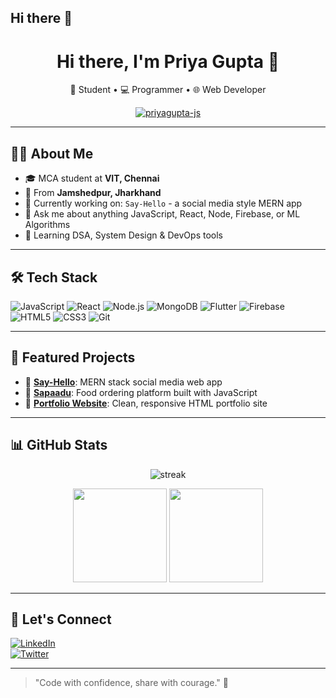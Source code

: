 ## Hi there 👋

<!--
**priyagupta-js/priyagupta-js** is a ✨ _special_ ✨ repository because its `README.md` (this file) appears on your GitHub profile.

Here are some ideas to get you started:

- 🔭 I’m currently working on ...
- 🌱 I’m currently learning ...
- 👯 I’m looking to collaborate on ...
- 🤔 I’m looking for help with ...
- 💬 Ask me about ...
- 📫 How to reach me: ...
- 😄 Pronouns: ...
- ⚡ Fun fact: ...
-->
<h1 align="center">Hi there, I'm Priya Gupta 👋</h1>

<p align="center">
  🌸 Student • 💻 Programmer • 🌐 Web Developer  
</p>

<p align="center">
  <a href="https://github.com/priyagupta-js"><img src="https://komarev.com/ghpvc/?username=priyagupta-js&label=Profile%20views&color=0e75b6&style=flat" alt="priyagupta-js" /></a>
</p>

---

## 👩‍💻 About Me

- 🎓 MCA student at **VIT, Chennai**
- 🏡 From **Jamshedpur, Jharkhand**
- 🚀 Currently working on: `Say-Hello` - a social media style MERN app
- 💬 Ask me about anything JavaScript, React, Node, Firebase, or ML Algorithms 
- 🌱 Learning DSA, System Design & DevOps tools

---

## 🛠️ Tech Stack

![JavaScript](https://img.shields.io/badge/-JavaScript-black?style=flat-square&logo=javascript)
![React](https://img.shields.io/badge/-React-black?style=flat-square&logo=react)
![Node.js](https://img.shields.io/badge/-Node.js-black?style=flat-square&logo=node.js)
![MongoDB](https://img.shields.io/badge/-MongoDB-black?style=flat-square&logo=mongodb)
![Flutter](https://img.shields.io/badge/-Flutter-black?style=flat-square&logo=flutter)
![Firebase](https://img.shields.io/badge/-Firebase-black?style=flat-square&logo=firebase)
![HTML5](https://img.shields.io/badge/-HTML5-black?style=flat-square&logo=html5)
![CSS3](https://img.shields.io/badge/-CSS3-black?style=flat-square&logo=css3)
![Git](https://img.shields.io/badge/-Git-black?style=flat-square&logo=git)

---

## 📌 Featured Projects

- 🔹 [**Say-Hello**](https://github.com/priyagupta-js/Say-Hello): MERN stack social media web app
- 🔹 [**Sapaadu**](https://github.com/priyagupta-js/Sapaadu): Food ordering platform built with JavaScript
- 🔹 [**Portfolio Website**](https://github.com/priyagupta-js/Portfolio): Clean, responsive HTML portfolio site

---

## 📊 GitHub Stats

<p align="center">
  <img src="https://github-readme-streak-stats.herokuapp.com/?user=priyagupta-js&theme=radical" alt="streak"/>
</p>

<p align="center">
  <img src="https://github-readme-stats.vercel.app/api?username=priyagupta-js&show_icons=true&theme=radical" height="150px" />
  <img src="https://github-readme-stats.vercel.app/api/top-langs/?username=priyagupta-js&layout=compact&theme=radical" height="150px" />
</p>

---

## 🔗 Let's Connect

[![LinkedIn](https://img.shields.io/badge/-LinkedIn-0A66C2?style=flat-square&logo=linkedin&logoColor=white)](https://www.linkedin.com/in/priyagupta-js)  
[![Twitter](https://img.shields.io/badge/-Twitter-1DA1F2?style=flat-square&logo=twitter&logoColor=white)](https://twitter.com/Priya_Gupta019)

---

> "Code with confidence, share with courage." 💫
